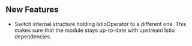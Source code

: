 ## New Features

- Switch internal structure holding IstioOperator to a different one.
This makes sure that the module stays up-to-date with upstream Istio dependencies.

